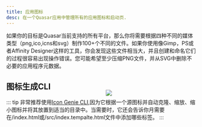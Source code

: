 ```yaml
---
title: 应用图标
desc: 在一个Quasar应用中管理所有的应用图标和启动页.
---
```


如果你的目标是Quasar当前支持的所有平台，那么你将需要根据四种不同的媒体类型（png,ico,icns和svg）制作100+个不同的文件。如果你使用像Gimp，PS或者Affinity Designer这样的工具，你会发现这些文件相当大，并且创建和命名它们的过程很容易出现操作错误。您可能希望至少压缩PNG文件，并从SVG中删除不必要的应用程序元数据。

<img src="https://cdn.quasar.dev/img/iconfactory.png" style="float:right;max-width:15%;min-width:240px;padding-top:40px">

## 图标生成CLI

::: tip
非常推荐使用[Icon Genie CLI](/icongenie/introduction),因为它根据一个源图标并自动克隆、缩放、缩小图标并将其放置到适当的目录中。当需要时，它还会告诉你月需要在/index.html或/src/index.tempalte.html文件中添加哪些标签。
:::
